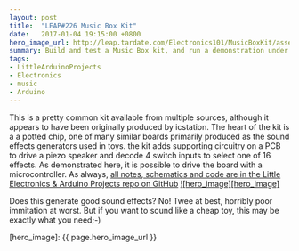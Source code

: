 ```yaml
---
layout: post
title:  "LEAP#226 Music Box Kit"
date:   2017-01-04 19:15:00 +0800
hero_image_url: http://leap.tardate.com/Electronics101/MusicBoxKit/assets/MusicBoxKit_build.jpg
summary: Build and test a Music Box kit, and run a demonstration under Arduino control
tags:
- LittleArduinoProjects
- Electronics
- music
- Arduino
---
```


This is a pretty common kit available from multiple sources, although it appears to have been originally produced by icstation.
The heart of the kit is a a potted chip, one of many similar boards primarily produced as the sound effects generators used in toys.
the kit adds supporting circuitry on a PCB to drive a piezo speaker and decode 4 switch inputs to select one of 16 effects.
As demonstrated here, it is possible to drive the board with a microcontroller.
As always, [all notes, schematics and code are in the Little Electronics & Arduino Projects repo on GitHub][project]
[![hero_image][hero_image]][project]

Does this generate good sound effects? No! Twee at best, horribly poor immitation at worst.
But if you want to sound like a cheap toy, this may be exactly what you need;-)


[leap]: http://leap.tardate.com
[project]: https://github.com/tardate/LittleArduinoProjects/tree/master/Electronics101/MusicBoxKit
[hero_image]: {{ page.hero_image_url }}
